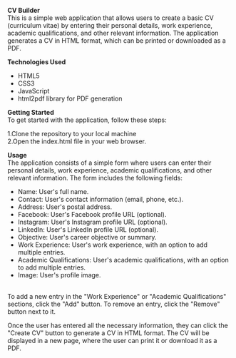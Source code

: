 **CV Builder**<br/>
This is a simple web application that allows users to create a basic CV (curriculum vitae) by entering their personal details, work experience, academic qualifications, and other relevant information. The application generates a CV in HTML format, which can be printed or downloaded as a PDF.

**Technologies Used**<br/>
* HTML5
* CSS3
* JavaScript
* html2pdf library for PDF generation

**Getting Started**<br/>
To get started with the application, follow these steps:

1.Clone the repository to your local machine
<br/>
2.Open the index.html file in your web browser.

**Usage**<br/>
The application consists of a simple form where users can enter their personal details, work experience, academic qualifications, and other relevant information. The form includes the following fields:

* Name: User's full name.
* Contact: User's contact information (email, phone, etc.).
* Address: User's postal address.
* Facebook: User's Facebook profile URL (optional).
* Instagram: User's Instagram profile URL (optional).
* LinkedIn: User's LinkedIn profile URL (optional).
* Objective: User's career objective or summary.
* Work Experience: User's work experience, with an option to add multiple entries.
* Academic Qualifications: User's academic qualifications, with an option to add multiple entries.
* Image: User's profile image.
<br/>
To add a new entry in the "Work Experience" or "Academic Qualifications" sections, click the "Add" button. To remove an entry, click the "Remove" button next to it.

Once the user has entered all the necessary information, they can click the "Create CV" button to generate a CV in HTML format. The CV will be displayed in a new page, where the user can print it or download it as a PDF.
